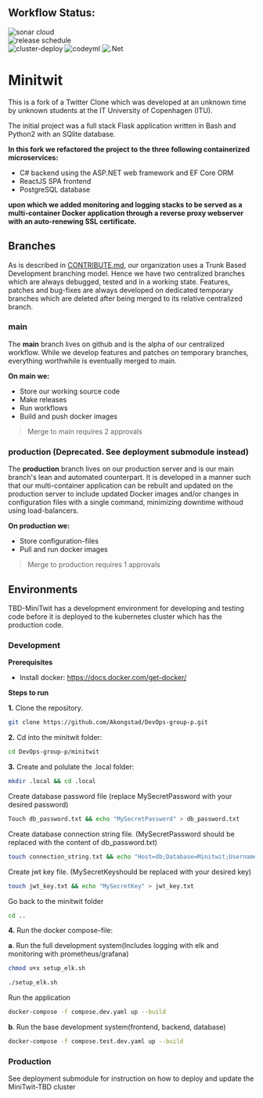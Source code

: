 Workflow Status:
---

![sonar cloud](https://github.com/Akongstad/DevOps-group-p/actions/workflows/sonar%20cloud.yml/badge.svg)  
![release schedule](https://github.com/Akongstad/DevOps-group-p/actions/workflows/release_schedule.yml/badge.svg)  
![cluster-deploy](https://github.com/Akongstad/DevOps-group-p/actions/workflows/deploy.yml/badge.svg)
![codeyml](https://github.com/Akongstad/DevOps-group-p/actions/workflows/codeql.yml/badge.svg)
![.Net](https://github.com/Akongstad/DevOps-group-p/actions/workflows/dotnet.yml/badge.svg)

# Minitwit

This is a fork of a Twitter Clone which was developed at an unknown time by unknown students at the IT University of Copenhagen (ITU).

The initial project was a full stack Flask application written in Bash and Python2 with an SQlite database.

**In this fork we refactored the project to the three following containerized microservices:**

- C# backend using the ASP.NET web framework and EF Core ORM
- ReactJS SPA frontend
- PostgreSQL database

**upon which we added monitoring and logging stacks to be served as a multi-container Docker application through a reverse proxy webserver with an auto-renewing SSL certificate.**

Branches
---
As is described in [CONTRIBUTE.md](https://github.com/Akongstad/DevOps-group-p/blob/main/CONTRIBUTE.md), our organization uses a Trunk Based Development branching model. 
Hence we have two centralized branches which are always debugged, tested and in a working state. 
Features, patches and bug-fixes are always developed on dedicated temporary branches which are deleted after being merged to its relative centralized branch.

### main 
The **main** branch lives on github and is the alpha of our centralized workflow.
While we develop features and patches on temporary branches, everything worthwhile is eventually merged to main.

**On main we:**

- Store our working source code
- Make releases
- Run workflows
- Build and push docker images

> Merge to main requires 2 approvals

### production (Deprecated. See deployment submodule instead)
The **production** branch lives on our production server and is our main branch's lean and automated counterpart.
It is developed in a manner such that our multi-container application can be rebuilt and updated on the production server to include updated Docker images and/or changes in configuration files with a single command, minimizing downtime withoud using load-balancers. 

**On production we:**

- Store configuration-files
- Pull and run docker images

> Merge to production requires 1 approvals

Environments
---
TBD-MiniTwit has a development environment for developing and testing code before it is deployed to the kubernetes cluster which has the production code.

### Development
**Prerequisites**
- Install docker: https://docs.docker.com/get-docker/

**Steps to run**

**1.** Clone the repository.
```bash
git clone https://github.com/Akongstad/DevOps-group-p.git
```
**2.** Cd into the minitwit folder: 
```bash
cd DevOps-group-p/minitwit
```
**3.** Create and polulate the .local folder: 
```bash
mkdir .local && cd .local
```
Create database password file (replace MySecretPassword with your desired password)
```bash
Touch db_password.txt && echo "MySecretPassword" > db_password.txt
```
Create database connection string file. (MySecretPassword should be replaced with the content of  db_password.txt)
```bash
touch connection_string.txt && echo "Host=db;Database=Minitwit;Username=sa;Password=MySecretPassword;" > db_password.txt
```
Create jwt key file. (MySecretKeyshould be replaced with your desired key)
```bash
touch jwt_key.txt && echo "MySecretKey" > jwt_key.txt
```
Go back to the minitwit folder
```bash
cd ..
```

**4.** Run the docker compose-file: 
  
  **a**. Run the full development system(Includes logging with elk and monitoring with prometheus/grafana)
```bash
chmod u+x setup_elk.sh

./setup_elk.sh
```
Run the application
```bash
docker-compose -f compose.dev.yaml up --build
```
  **b**. Run the base development system(frontend, backend, database)
```bash
docker-compose -f compose.test.dev.yaml up --build
```

### Production
See deployment submodule for instruction on how to deploy and update the MiniTwit-TBD cluster
